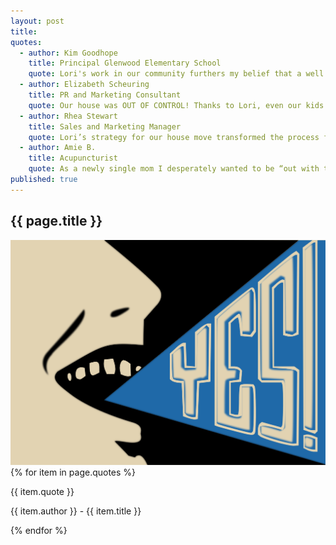 ```yaml
---
layout: post
title:
quotes:
  - author: Kim Goodhope
    title: Principal Glenwood Elementary School
    quote: Lori's work in our community furthers my belief that a well organized home is directly linked to kids doing well in class.
  - author: Elizabeth Scheuring
    title: PR and Marketing Consultant
    quote: Our house was OUT OF CONTROL! Thanks to Lori, even our kids' rooms are tidy and easy to keep organized.
  - author: Rhea Stewart
    title: Sales and Marketing Manager
    quote: Lori’s strategy for our house move transformed the process from chaos and stress into the positive and rewarding experience I dreamed it would be.  
  - author: Amie B.
    title: Acupuncturist
    quote: As a newly single mom I desperately wanted to be “out with the old”. Thanks to Get It Together, a huge weight has been lifted and it’s “on with new” beginnings.
published: true
---
```


<section id="testamonials" class="testamonials content-section text-center">
  <div class="container-fluid">
    <div class="row">
      <div class="col-md-12">
          <h2>{{ page.title }}</h2>
      </div>
    </div>
      <div class="art row">
        <img src="../img/testamonials-yes.svg" class="img-responsive" alt="Responsive image">
        <span class="quotes">
        {% for item in page.quotes %}
          <p class="quote">{{ item.quote }}</p><p class="author">{{ item.author }} - {{ item.title }}</p>
        {% endfor %}
        </span>
      </div>
      <div class="row">
          <div class="col-sm-10 col-sm-offset-1 text-center">
              <a href="#about" class="btn btn-circle page-scroll">
                <i class="fa fa-angle-double-down animated"></i>
              </a>
          </div>
      </div>
  </div>
</section>
